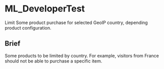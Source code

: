 # ML_DeveloperTest

Limit Some product purchase for selected GeoIP country, depending product configuration.

## Brief

Some products to be limited by country. For example, visitors from France should not
be able to purchase a specific item.

